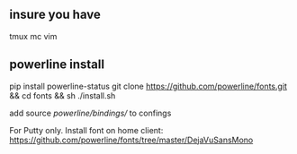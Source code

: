insure you have
---------------
tmux
mc
vim
 
powerline install
-----------------
pip install powerline-status
git clone https://github.com/powerline/fonts.git && cd fonts && sh ./install.sh

add source *powerline/bindings/* to confings

For Putty only. Install font on home client:
https://github.com/powerline/fonts/tree/master/DejaVuSansMono

